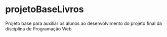 # projetoBaseLivros
Projeto base para auxiliar os alunos ao desenvolvimento do projeto final da disciplina de Programação Web
